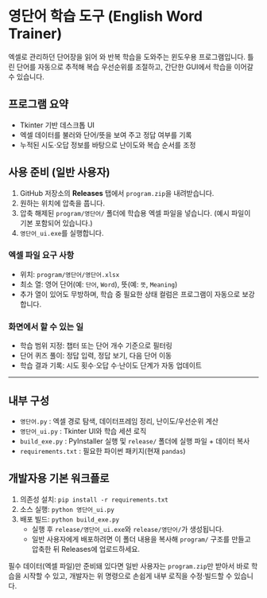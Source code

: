 ﻿# 영단어 학습 도구 (English Word Trainer)

엑셀로 관리하던 단어장을 읽어 와 반복 학습을 도와주는 윈도우용 프로그램입니다. 틀린 단어를 자동으로 추적해 복습 우선순위를 조절하고, 간단한 GUI에서 학습을 이어갈 수 있습니다.

## 프로그램 요약
- Tkinter 기반 데스크톱 UI
- 엑셀 데이터를 불러와 단어/뜻을 보여 주고 정답 여부를 기록
- 누적된 시도·오답 정보를 바탕으로 난이도와 복습 순서를 조정

## 사용 준비 (일반 사용자)
1. GitHub 저장소의 **Releases** 탭에서 `program.zip`을 내려받습니다.
2. 원하는 위치에 압축을 풉니다.
3. 압축 해제된 `program/영단어/` 폴더에 학습용 엑셀 파일을 넣습니다. (예시 파일이 기본 포함되어 있습니다.)
4. `영단어_ui.exe`를 실행합니다.

### 엑셀 파일 요구 사항
- 위치: `program/영단어/영단어.xlsx`
- 최소 열: 영어 단어(예: `단어`, `Word`), 뜻(예: `뜻`, `Meaning`)
- 추가 열이 있어도 무방하며, 학습 중 필요한 상태 컬럼은 프로그램이 자동으로 보강합니다.

### 화면에서 할 수 있는 일
- 학습 범위 지정: 챕터 또는 단어 개수 기준으로 필터링
- 단어 퀴즈 풀이: 정답 입력, 정답 보기, 다음 단어 이동
- 학습 결과 기록: 시도 횟수·오답 수·난이도 단계가 자동 업데이트

---

## 내부 구성
- `영단어.py` : 엑셀 경로 탐색, 데이터프레임 정리, 난이도/우선순위 계산
- `영단어_ui.py` : Tkinter UI와 학습 세션 로직
- `build_exe.py` : PyInstaller 실행 및 `release/` 폴더에 실행 파일 + 데이터 복사
- `requirements.txt` : 필요한 파이썬 패키지(현재 `pandas`)

## 개발자용 기본 워크플로
1. 의존성 설치: `pip install -r requirements.txt`
2. 소스 실행: `python 영단어_ui.py`
3. 배포 빌드: `python build_exe.py`
   - 실행 후 `release/영단어_ui.exe`와 `release/영단어/`가 생성됩니다.
   - 일반 사용자에게 배포하려면 이 폴더 내용을 복사해 `program/` 구조를 만들고 압축한 뒤 Releases에 업로드하세요.

필수 데이터(엑셀 파일)만 준비돼 있다면 일반 사용자는 `program.zip`만 받아서 바로 학습을 시작할 수 있고, 개발자는 위 명령으로 손쉽게 내부 로직을 수정·빌드할 수 있습니다.
